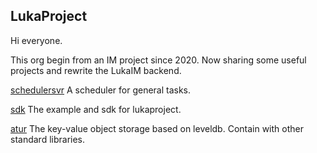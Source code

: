 ## LukaProject

Hi everyone.

This org begin from an IM project since 2020. Now sharing some useful projects and rewrite the LukaIM backend.

[schedulersvr](https://github.com/lukaproject/schedulersvr) A scheduler for general tasks.

[sdk](https://github.com/lukaproject/sdk) The example and sdk for lukaproject.

[atur](https://github.com/lukaproject/atur) The key-value object storage based on leveldb. Contain with other standard libraries.